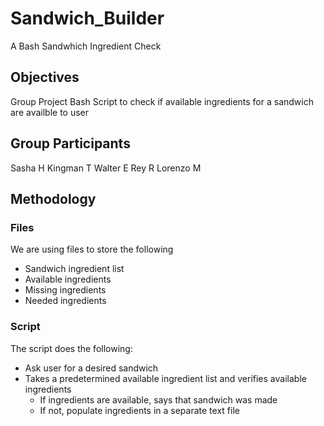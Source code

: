 # Sandwich_Builder

A Bash Sandwhich Ingredient Check

## Objectives

Group Project Bash Script to check if available ingredients
for a sandwich are availble to user

## Group Participants

Sasha H
Kingman T
Walter E
Rey R
Lorenzo M

## Methodology

### Files
We are using files to store the following
* Sandwich ingredient list
* Available ingredients
* Missing ingredients
* Needed ingredients

### Script
The script does the following:
* Ask user for a desired sandwich
* Takes a predetermined available ingredient list and verifies available ingredients
  * If ingredients are available, says that sandwich was made
  * If not, populate ingredients in a separate text file
